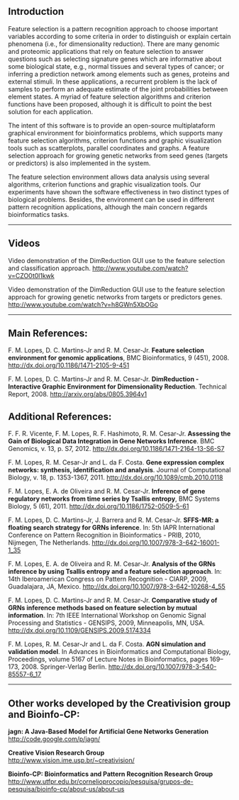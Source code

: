 ## Introduction ##
Feature selection is a pattern recognition approach to choose important variables according to some criteria in order to distinguish or explain certain phenomena (i.e., for dimensionality reduction). There are many genomic and proteomic applications that rely on feature selection to answer questions such as selecting signature genes which are informative about some biological state, e.g., normal tissues and several types of cancer; or inferring a prediction network among elements such as genes, proteins and external stimuli. In these applications, a recurrent problem is the lack of samples to perform an adequate estimate of the joint probabilities between element states. A myriad of feature selection algorithms and criterion functions have been proposed, although it is difficult to point the best solution for each application.

The intent of this software is to provide an open-source multiplataform graphical environment for bioinformatics problems, which supports many feature selection algorithms, criterion functions and graphic visualization tools such as scatterplots, parallel coordinates and graphs. A feature selection approach for growing genetic networks from seed genes (targets or predictors) is also implemented in the system.

The feature selection environment allows data analysis using several algorithms, criterion functions and graphic visualization tools. Our experiments have shown the software effectiveness in two distinct types of biological problems. Besides, the environment can be used in different pattern recognition applications, although the main concern regards bioinformatics tasks.


---


## Videos ##

Video demonstration of the DimReduction GUI use to the feature selection and classification approach.
http://www.youtube.com/watch?v=CZO0t0l1kwk

Video demonstration of the DimReduction GUI use to the feature selection approach for growing genetic networks from targets or predictors genes.
http://www.youtube.com/watch?v=h8GWn5XbOGo


---


## Main References: ##

F. M. Lopes, D. C. Martins-Jr and R. M. Cesar-Jr. **Feature selection environment for genomic applications**, BMC Bioinformatics, 9 (451), 2008.
http://dx.doi.org/10.1186/1471-2105-9-451

F. M. Lopes, D. C. Martins-Jr and R. M. Cesar-Jr. **DimReduction - Interactive Graphic Environment for Dimensionality Reduction**.  Technical Report, 2008.
http://arxiv.org/abs/0805.3964v1


## Additional References: ##
F. F. R. Vicente, F. M. Lopes, R. F. Hashimoto, R. M. Cesar-Jr. **Assessing the Gain of Biological Data Integration in Gene Networks Inference**. BMC Genomics, v. 13, p. S7, 2012.
http://dx.doi.org/10.1186/1471-2164-13-S6-S7

F. M. Lopes, R. M. Cesar-Jr and L. da F. Costa. **Gene expression complex networks: synthesis, identification and analysis**. Journal of Computational Biology, v. 18, p. 1353-1367, 2011.
http://dx.doi.org/10.1089/cmb.2010.0118

F. M. Lopes, E. A. de Oliveira and R. M. Cesar-Jr. **Inference of gene regulatory networks from time series by Tsallis entropy**, BMC Systems Biology, 5 (61), 2011.
http://dx.doi.org/10.1186/1752-0509-5-61

F. M. Lopes, D. C. Martins-Jr, J. Barrera and R. M. Cesar-Jr. **SFFS-MR: a floating search strategy for GRNs inference**.  In: 5th IAPR International Conference on Pattern Recognition in Bioinformatics - PRIB, 2010, Nijmegen, The Netherlands.
http://dx.doi.org/10.1007/978-3-642-16001-1_35

F. M. Lopes, E. A. de Oliveira and R. M. Cesar-Jr. **Analysis of the GRNs inference by using Tsallis entropy and a feature selection approach**.  In: 14th Iberoamerican Congress on Pattern Recognition - CIARP, 2009, Guadalajara, JA, Mexico.
http://dx.doi.org/10.1007/978-3-642-10268-4_55

F. M. Lopes, D. C. Martins-Jr and R. M. Cesar-Jr. **Comparative study of GRNs inference methods based on feature selection by mutual information**.  In: 7th IEEE International Workshop on Genomic Signal Processing and Statistics - GENSIPS, 2009, Minneapolis, MN, USA.
http://dx.doi.org/10.1109/GENSIPS.2009.5174334

F. M. Lopes, R. M. Cesar-Jr and L. da F. Costa. **AGN simulation and validation model**. In Advances in Bioinformatics and Computational Biology, Proceedings, volume 5167 of Lecture Notes in Bioinformatics, pages 169–173, 2008. Springer-Verlag Berlin.
http://dx.doi.org/10.1007/978-3-540-85557-6_17


---


## Other works developed by the Creativision group and Bioinfo-CP: ##

**jagn: A Java-Based Model for Artificial Gene Networks Generation**
http://code.google.com/p/jagn/

**Creative Vision Research Group**
http://www.vision.ime.usp.br/~creativision/

**Bioinfo-CP: Bioinformatics and Pattern Recognition Research Group**
http://www.utfpr.edu.br/cornelioprocopio/pesquisa/grupos-de-pesquisa/bioinfo-cp/about-us/about-us